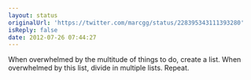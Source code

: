 ```yaml
---
layout: status
originalUrl: 'https://twitter.com/marcgg/status/228395343111393280'
isReply: false
date: 2012-07-26 07:44:27
---
```


When overwhelmed by the multitude of things to do, create a list. When overwhelmed by this list, divide in multiple lists. Repeat.
